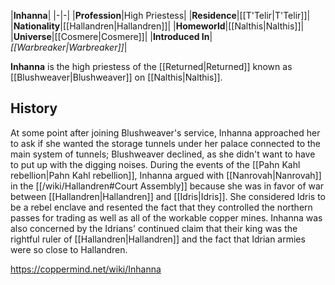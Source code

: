 |**Inhanna**|
|-|-|
|**Profession**|High Priestess|
|**Residence**|[[T'Telir\|T'Telir]]|
|**Nationality**|[[Hallandren\|Hallandren]]|
|**Homeworld**|[[Nalthis\|Nalthis]]|
|**Universe**|[[Cosmere\|Cosmere]]|
|**Introduced In**|*[[Warbreaker\|Warbreaker]]*|

**Inhanna** is the high priestess of the [[Returned\|Returned]] known as [[Blushweaver\|Blushweaver]] on [[Nalthis\|Nalthis]].

## History
At some point after joining Blushweaver's service, Inhanna approached her to ask if she wanted the storage tunnels under her palace connected to the main system of tunnels; Blushweaver declined, as she didn't want to have to put up with the digging noises.
During the events of the [[Pahn Kahl rebellion\|Pahn Kahl rebellion]], Inhanna argued with [[Nanrovah\|Nanrovah]] in the [[/wiki/Hallandren#Court Assembly]] because she was in favor of war between [[Hallandren\|Hallandren]] and [[Idris\|Idris]]. She considered Idris to be a rebel enclave and resented the fact that they controlled the northern passes for trading as well as all of the workable copper mines. Inhanna was also concerned by the Idrians' continued claim that their king was the rightful ruler of [[Hallandren\|Hallandren]] and the fact that Idrian armies were so close to Hallandren.




https://coppermind.net/wiki/Inhanna